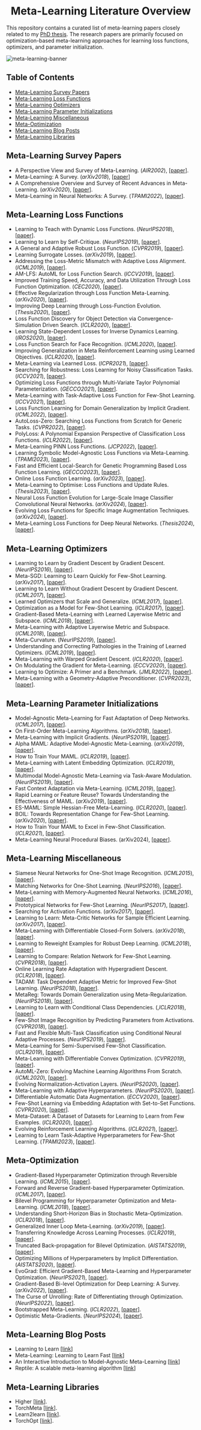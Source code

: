 <h1 align="center">
Meta-Learning Literature Overview 
</h1>

This repository contains a curated list of meta-learning papers closely related to my [PhD thesis](https://arxiv.org/abs/2406.09713). The research papers are primarily focused on optimization-based meta-learning approaches for learning loss functions, optimizers, and parameter initialization.

![meta-learning-banner](https://github.com/user-attachments/assets/cd132fac-0bbe-4694-9f3c-59be0f33da47)

## Table of Contents

- [Meta-Learning Survey Papers](#meta-learning-survey-papers)
- [Meta-Learning Loss Functions](#meta-learning-loss-functions)
- [Meta-Learning Optimizers](#meta-learning-optimizers)
- [Meta-Learning Parameter Initializations](#meta-learning-parameter-initializations)
- [Meta-Learning Miscellaneous](#meta-learning-miscellaneous)
- [Meta-Optimization](#meta-optimization)
- [Meta-Learning Blog Posts](#meta-learning-blog-posts)
- [Meta-Learning Libraries](#meta-learning-libraries)

## Meta-Learning Survey Papers

- A Perspective View and Survey of Meta-Learning. (_AIR2002_), [[paper](https://axon.cs.byu.edu/Dan/678/papers/Meta/Vilalta.pdf)].
- Meta-Learning: A Survey. (_arXiv2018_), [[paper](https://arxiv.org/abs/1810.03548)]
- A Comprehensive Overview and Survey of Recent Advances in Meta-Learning. (_arXiv2020_), [[paper](https://arxiv.org/abs/2004.11149)].
- Meta-Learning in Neural Networks: A Survey. (_TPAMI2022_), [[paper](https://arxiv.org/abs/2004.05439)].

## Meta-Learning Loss Functions

- Learning to Teach with Dynamic Loss Functions. (_NeurIPS2018_), [[paper](https://arxiv.org/abs/1810.12081)].
- Learning to Learn by Self-Critique. (_NeurIPS2019_), [[paper](https://arxiv.org/abs/1905.10295)].
- A General and Adaptive Robust Loss Function. (_CVPR2019_), [[paper](https://arxiv.org/abs/1701.03077)].
- Learning Surrogate Losses. (_arXiv2019_), [[paper](https://arxiv.org/abs/1905.10108)].
- Addressing the Loss-Metric Mismatch with Adaptive Loss Alignment. (_ICML2019_), [[paper](https://arxiv.org/abs/1905.05895)].
- AM-LFS: AutoML for Loss Function Search. (_ICCV2019_), [[paper](https://arxiv.org/abs/1905.07375)].
- Improved Training Speed, Accuracy, and Data Utilization Through Loss Function Optimization. (_CEC2020_), [[paper](https://arxiv.org/abs/1905.11528)].
- Effective Regularization through Loss Function Meta-Learning. (_arXiv2020_), [[paper](https://arxiv.org/abs/2010.00788)].
- Improving Deep Learning through Loss-Function Evolution. (_Thesis2020_), [[paper](https://www.cs.utexas.edu/~ai-lab/?gonzalez:diss20)].
- Loss Function Discovery for Object Detection via Convergence-Simulation Driven Search. (_ICLR2020_), [[paper](https://arxiv.org/abs/2102.04700)].
- Learning State-Dependent Losses for Inverse Dynamics Learning. (_IROS2020_), [[paper](https://arxiv.org/abs/2003.04947)].
- Loss Function Search for Face Recognition. (_ICML2020_), [[paper](https://arxiv.org/abs/2007.06542)].
- Improving Generalization in Meta Reinforcement Learning using Learned Objectives. (_ICLR2020_), [[paper](https://arxiv.org/abs/1910.04098)].
- Meta-Learning via Learned Loss. (_ICPR2021_), [[paper](https://arxiv.org/abs/1906.05374)].
- Searching for Robustness: Loss Learning for Noisy Classification Tasks. (_ICCV2021_), [[paper](https://arxiv.org/abs/2103.00243)].
- Optimizing Loss Functions through Multi-Variate Taylor Polynomial Parameterization. (_GECCO2021_), [[paper](https://arxiv.org/abs/2002.00059)].
- Meta-Learning with Task-Adaptive Loss Function for Few-Shot Learning. (_ICCV2021_), [[paper](https://arxiv.org/abs/2110.03909)].
- Loss Function Learning for Domain Generalization by Implicit Gradient. (_ICML2022_), [[paper](https://proceedings.mlr.press/v162/gao22b/gao22b.pdf)].
- AutoLoss-Zero: Searching Loss Functions from Scratch for Generic Tasks. (_CVPR2022_), [[paper](https://arxiv.org/abs/2103.14026)].
- PolyLoss: A Polynomial Expansion Perspective of Classification Loss Functions. (_ICLR2022_), [[paper](https://arxiv.org/abs/2204.12511)].
- Meta-Learning PINN Loss Functions. (_JCP2022_), [[paper](https://arxiv.org/abs/2107.05544)].
- Learning Symbolic Model-Agnostic Loss Functions via Meta-Learning. (_TPAMI2023_), [[paper](https://arxiv.org/abs/2209.08907)].
- Fast and Efficient Local-Search for Genetic Programming Based Loss Function Learning. (_GECCO2023_), [[paper](https://arxiv.org/abs/2403.00865)].
- Online Loss Function Learning. (_arXiv2023_), [[paper](https://arxiv.org/abs/2301.13247)].
- Meta-Learning to Optimise: Loss Functions and Update Rules. (_Thesis2023_), [[paper](https://era.ed.ac.uk/handle/1842/39821)].
- Neural Loss Function Evolution for Large-Scale Image Classifier Convolutional Neural Networks. (_arXiv2024_), [[paper](https://arxiv.org/abs/2403.08793)].
- Evolving Loss Functions for Specific Image Augmentation Techniques. (_arXiv2024_), [[paper](https://arxiv.org/abs/2404.06633)].
- Meta-Learning Loss Functions for Deep Neural Networks. (_Thesis2024_), [[paper](https://arxiv.org/abs/2406.09713)].

## Meta-Learning Optimizers

- Learning to Learn by Gradient Descent by Gradient Descent. (_NeurIPS2016_), [[paper](https://arxiv.org/abs/1606.04474)].
- Meta-SGD: Learning to Learn Quickly for Few-Shot Learning. (_arXiv2017_), [[paper](https://arxiv.org/abs/1707.09835)].
- Learning to Learn Without Gradient Descent by Gradient Descent. (_ICML2017_), [[paper](https://arxiv.org/abs/1611.03824)].
- Learned Optimizers that Scale and Generalize. (_ICML2017_), [[paper](https://arxiv.org/abs/1703.04813)].
- Optimization as a Model for Few-Shot Learning. (_ICLR2017_), [[paper](https://openreview.net/pdf?id=rJY0-Kcll)].
- Gradient-Based Meta-Learning with Learned Layerwise Metric and Subspace. (_ICML2018_), [[paper](https://arxiv.org/abs/1801.05558)].
- Meta-Learning with Adaptive Layerwise Metric and Subspace. (_ICML2018_), [[paper](https://arxiv.org/abs/1801.05558)].
- Meta-Curvature. (_NeurIPS2019_), [[paper](https://arxiv.org/abs/1902.03356)].
- Understanding and Correcting Pathologies in the Training of Learned Optimizers. (_ICML2019_), [[paper](https://arxiv.org/abs/1810.10180)].
- Meta-Learning with Warped Gradient Descent. (_ICLR2020_), [[paper](https://arxiv.org/abs/1909.00025)].
- On Modulating the Gradient for Meta-Learning. (_ECCV2020_), [[paper](https://www.ecva.net/papers/eccv_2020/papers_ECCV/papers/123530545.pdf)].
- Learning to Optimize: A Primer and a Benchmark. (_JMLR2022_), [[paper](https://arxiv.org/abs/2103.12828)].
- Meta-Learning with a Geometry-Adaptive Preconditioner. (_CVPR2023_), [[paper](https://arxiv.org/abs/2304.01552)].

## Meta-Learning Parameter Initializations

- Model-Agnostic Meta-Learning for Fast Adaptation of Deep Networks. (_ICML2017_), [[paper](https://arxiv.org/abs/1703.03400)].
- On First-Order Meta-Learning Algorithms. (_arXiv2018_), [[paper](https://arxiv.org/abs/1803.02999)].
- Meta-Learning with Implicit Gradients. (_NeurIPS2019_), [[paper](https://arxiv.org/abs/1909.04630)].
- Alpha MAML: Adaptive Model-Agnostic Meta-Learning. (_arXiv2019_), [[paper](https://arxiv.org/abs/1905.07435)].
- How to Train Your MAML. (_ICLR2019_), [[paper](https://arxiv.org/abs/1810.09502)].
- Meta-Learning with Latent Embedding Optimization. (_ICLR2019_), [[paper](https://arxiv.org/abs/1807.05960)].
- Multimodal Model-Agnostic Meta-Learning via Task-Aware Modulation. (_NeurIPS2019_), [[paper](https://arxiv.org/abs/1910.13616)].
- Fast Context Adaptation via Meta-Learning. (_ICML2019_), [[paper](https://arxiv.org/abs/1810.03642)].
- Rapid Learning or Feature Reuse? Towards Understanding the Effectiveness of MAML. (_arXiv2019_), [[paper](https://arxiv.org/abs/1909.09157)].
- ES-MAML: Simple Hessian-Free Meta-Learning. (_ICLR2020_), [[paper](https://arxiv.org/abs/1910.01215)].
- BOIL: Towards Representation Change for Few-Shot Learning. (_arXiv2020_), [[paper](https://arxiv.org/abs/2008.08882)].
- How to Train Your MAML to Excel in Few-Shot Classification. (_ICLR2021_), [[paper](https://arxiv.org/abs/2106.16245)].
- Meta-Learning Neural Procedural Biases. (arXiv2024), [[paper](https://arxiv.org/abs/2406.07983)].

## Meta-Learning Miscellaneous

- Siamese Neural Networks for One-Shot Image Recognition. (_ICML2015_), [[paper](https://www.cs.cmu.edu/~rsalakhu/papers/oneshot1.pdf)].
- Matching Networks for One-Shot Learning. (_NeurIPS2016_), [[paper](https://arxiv.org/abs/1606.04080)].
- Meta-Learning with Memory-Augmented Neural Networks. (_ICML2016_), [[paper](https://proceedings.mlr.press/v48/santoro16.pdf)].
- Prototypical Networks for Few-Shot Learning. (_NeurIPS2017_), [[paper](https://arxiv.org/abs/1703.05175)].
- Searching for Activation Functions. (_arXiv2017_), [[paper](https://arxiv.org/abs/1710.05941)].
- Learning to Learn: Meta-Critic Networks for Sample Efficient Learning. (_arXiv2017_), [[paper](https://arxiv.org/abs/1706.09529)].
- Meta-Learning with Differentiable Closed-Form Solvers. (_arXiv2018_), [[paper](https://arxiv.org/abs/1805.08136)].
- Learning to Reweight Examples for Robust Deep Learning. (_ICML2018_), [[paper](https://arxiv.org/abs/1803.09050)].
- Learning to Compare: Relation Network for Few-Shot Learning. (_CVPR2018_), [[paper](https://arxiv.org/abs/1711.06025)].
- Online Learning Rate Adaptation with Hypergradient Descent. (_ICLR2018_), [[paper](https://arxiv.org/abs/1703.04782)].
- TADAM: Task Dependent Adaptive Metric for Improved Few-Shot Learning. (_NeurIPS2018_), [[paper](https://arxiv.org/abs/1805.10123)].
- MetaReg: Towards Domain Generalization using Meta-Regularization. (_NeurIPS2018_), [[paper](https://papers.nips.cc/paper_files/paper/2018/hash/647bba344396e7c8170902bcf2e15551-Abstract.html)].
- Learning to Learn with Conditional Class Dependencies. (,_ICLR2018_), [[paper](https://openreview.net/forum?id=BJfOXnActQ)].
- Few-Shot Image Recognition by Predicting Parameters from Activations. (_CVPR2018_), [[paper](https://arxiv.org/abs/1706.03466)].
- Fast and Flexible Multi-Task Classification using Conditional Neural Adaptive Processes. (_NeurIPS2019_), [[paper](https://arxiv.org/abs/1906.07697)].
- Meta-Learning for Semi-Supervised Few-Shot Classification. (_ICLR2019_), [[paper](https://arxiv.org/abs/1803.00676)].
- Meta-Learning with Differentiable Convex Optimization. (_CVPR2019_), [[paper](https://arxiv.org/abs/1904.03758)].
- AutoML-Zero: Evolving Machine Learning Algorithms From Scratch. (_ICML2020_), [[paper](https://arxiv.org/abs/2003.03384)].
- Evolving Normalization-Activation Layers. (_NeurIPS2020_), [[paper](https://arxiv.org/abs/2004.02967)].
- Meta-Learning with Adaptive Hyperparameters. (_NeurIPS2020_), [[paper](https://arxiv.org/abs/2011.00209)].
- Differentiable Automatic Data Augmentation. (_ECCV2020_), [[paper](https://arxiv.org/abs/2003.03780)].
- Few-Shot Learning via Embedding Adaptation with Set-to-Set Functions. (_CVPR2020_), [[paper](https://arxiv.org/abs/1812.03664)].
- Meta-Dataset: A Dataset of Datasets for Learning to Learn from Few Examples. (_ICLR2020_), [[paper](https://arxiv.org/abs/1903.03096)].
- Evolving Reinforcement Learning Algorithms. (_ICLR2021_), [[paper](https://arxiv.org/abs/2101.03958)].
- Learning to Learn Task-Adaptive Hyperparameters for Few-Shot Learning. (_TPAMI2023_), [[paper](https://ieeexplore.ieee.org/abstract/document/10080995)].

## Meta-Optimization

- Gradient-Based Hyperparameter Optimization through Reversible Learning. (_ICML2015_), [[paper](https://arxiv.org/abs/1502.03492)].
- Forward and Reverse Gradient-based Hyperparameter Optimization. (_ICML2017_), [[paper](https://arxiv.org/abs/1703.01785)].
- Bilevel Programming for Hyperparameter Optimization and Meta-Learning. (_ICML2018_), [[paper](https://arxiv.org/abs/1806.04910)].
- Understanding Short-Horizon Bias in Stochastic Meta-Optimization. (_ICLR2018_), [[paper](https://arxiv.org/abs/1803.02021)].
- Generalized Inner Loop Meta-Learning. (_arXiv2019_), [[paper](https://arxiv.org/abs/1910.01727)].
- Transferring Knowledge Across Learning Processes. (_ICLR2019_), [[paper](https://arxiv.org/abs/1812.01054)].
- Truncated Back-propagation for Bilevel Optimization. (_AISTATS2019_), [[paper](https://arxiv.org/abs/1810.10667)].
- Optimizing Millions of Hyperparameters by Implicit Differentiation. (_AISTATS2020_), [[paper](https://arxiv.org/abs/1911.02590)].
- EvoGrad: Efficient Gradient-Based Meta-Learning and Hyperparameter Optimization. (_NeurIPS2021_), [[paper](https://arxiv.org/abs/2106.10575)].
- Gradient-Based Bi-level Optimization for Deep Learning: A Survey. (_arXiv2022_), [[paper](https://arxiv.org/abs/2207.11719)].
- The Curse of Unrolling: Rate of Differentiating through Optimization. (_NeurIPS2022_), [[paper](https://arxiv.org/abs/2209.13271)].
- Bootstrapped Meta-Learning. (_ICLR2022_), [[paper](https://arxiv.org/abs/2109.04504)].
- Optimistic Meta-Gradients. (_NeurIPS2024_), [[paper](https://arxiv.org/abs/2301.03236)].

## Meta-Learning Blog Posts

- Learning to Learn [[link](https://bair.berkeley.edu/blog/2017/07/18/learning-to-learn/)]
- Meta-Learning: Learning to Learn Fast [[link](https://lilianweng.github.io/posts/2018-11-30-meta-learning/)]
- An Interactive Introduction to Model-Agnostic Meta-Learning [[link](https://interactive-maml.github.io)]
- Reptile: A scalable meta-learning algorithm [[link](https://openai.com/index/reptile/)]

## Meta-Learning Libraries

- Higher [[link](https://github.com/facebookresearch/higher)].
- TorchMeta [[link](https://github.com/tristandeleu/pytorch-meta)].
- Learn2learn [[link](https://github.com/learnables/learn2learn)].
- TorchOpt [[link](https://github.com/metaopt/torchopt)].
